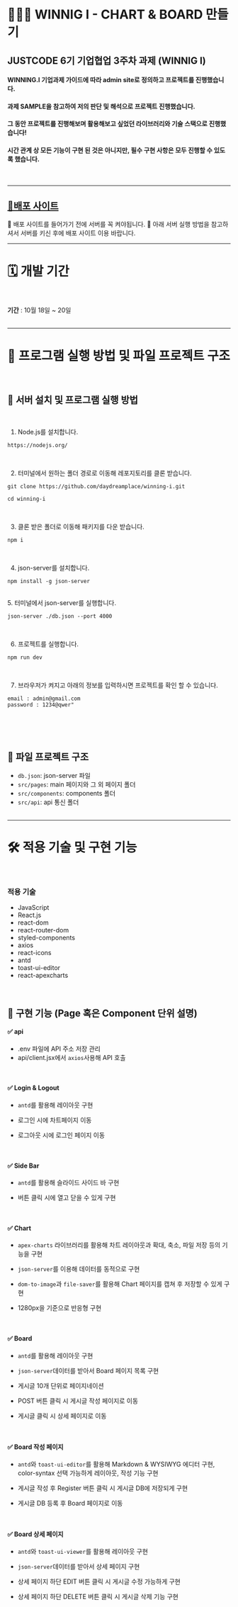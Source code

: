 # 👩🏻‍💻 WINNIG I - CHART & BOARD 만들기

## JUSTCODE 6기 기업협업 3주차 과제 (WINNIG I)
#### WINNING.I 기업과제 가이드에 따라 admin site로 정의하고 프로젝트를 진행했습니다.
#### 과제 SAMPLE을 참고하여 저의 판단 및 해석으로 프로젝트 진행했습니다.
#### 그 동안 프로젝트를 진행해보며 활용해보고 싶었던 라이브러리와 기술 스택으로 진행했습니다!
#### 시간 관계 상 모든 기능이 구현 된 것은 아니지만, 필수 구현 사항은 모두 진행할 수 있도록 했습니다.

<br />

---

## **[📌배포 사이트]( https://eden-winning-i.netlify.app )**
🚨 배포 사이트를 들어가기 전에 서버를 꼭 켜야됩니다. 🚨
아래 서버 실행 방법을 참고하셔서 서버를 키신 후에 배포 사이트 이용 바랍니다.
 <br/>

---

# 🗓 개발 기간

<br />

**기간** : 10월 18일 ~ 20일
<br />
<br />


---

# 🚧 프로그램 실행 방법 및 파일 프로젝트 구조

  <br />

## 🔡 서버 설치 및 프로그램 실행 방법

<br />

1. Node.js를 설치합니다.

```
https://nodejs.org/
```
<br />

2.  터미널에서 원하는 폴더 경로로 이동해 레포지토리를 클론 받습니다.

```
git clone https://github.com/daydreamplace/winning-i.git

cd winning-i
```

<br />

3.  클론 받은 폴더로 이동해 패키지를 다운 받습니다.

```
npm i
```

<br />

4.  json-server를 설치합니다.

```
npm install -g json-server
```

<br />
5.  터미널에서 json-server를 실행합니다.

```
json-server ./db.json --port 4000
```

<br />

6.  프로젝트를 실행합니다.

```
npm run dev
```

<br />

7. 브라우저가 켜지고 아래의 정보를 입력하시면 프로젝트를 확인 할 수 있습니다.
```
email : admin@gmail.com
password : 1234@qwer"
```

   <br />
   <br />
   <br />

## 📂 파일 프로젝트 구조

- `db.json`: json-server 파일
- `src/pages`: main 페이지와 그 외 페이지 폴더
- `src/components`: components 폴더
- `src/api`: api 통신 폴더
  <br />
  <br />

---

# 🛠 적용 기술 및 구현 기능

<br />

### 적용 기술

- JavaScript
- React.js
- react-dom
- react-router-dom
- styled-components
- axios
- react-icons
- antd
- toast-ui-editor
- react-apexcharts

<br />

## 📑 구현 기능 (Page 혹은 Component 단위 설명)
#### ✅ api
- .env 파일에 API 주소 저장 관리
- api/client.jsx에서 `axios`사용해 API 호출

 <br/>

#### ✅ Login & Logout
- `antd`를 활용해 레이아웃 구현
- 로그인 시에 차트페이지 이동
- 로그아웃 시에 로그인 페이지 이동

  <br />

#### ✅ Side Bar
- `antd`를 활용해 슬라이드 사이드 바 구현
- 버튼 클릭 시에 열고 닫을 수 있게 구현

  <br />

#### ✅ Chart
- `apex-charts` 라이브러리를 활용해 차트 레이아웃과 확대, 축소, 파일 저장 등의 기능을 구현
- `json-server`를 이용해 데이터를 동적으로 구현
- `dom-to-image`과 `file-saver`를 활용해 Chart 페이지를 캡쳐 후 저장할 수 있게 구현
- 1280px을 기준으로 반응형 구현

  <br />

#### ✅ Board
- `antd`를 활용해 레이아웃 구현
- `json-server`데이터를 받아서 Board 페이지 목록 구현
- 게시글 10개 단위로 페이지네이션 
- POST 버튼 클릭 시 게시글 작성 페이지로 이동
- 게시글 클릭 시 상세 페이지로 이동

  <br />
#### ✅ Board 작성 페이지
- `antd`와 `toast-ui-editor`를 활용해 Markdown & WYSIWYG 에디터 구현, color-syntax 선택 가능하게 레이아웃, 작성 기능 구현
- 게시글 작성 후 Register 버튼 클릭 시 게시글 DB에 저장되게 구현
- 게시글 DB 등록 후 Board 페이지로 이동

  <br />
#### ✅ Board 상세 페이지
- `antd`와 `toast-ui-viewer`를 활용해 레이아웃 구현
- `json-server`데이터를 받아서 상세 페이지 구현
- 상세 페이지 하단 EDIT 버튼 클릭 시 게시글 수정 가능하게 구현
- 상세 페이지 하단 DELETE 버튼 클릭 시 게시글 삭제 기능 구현
  
  <br />
